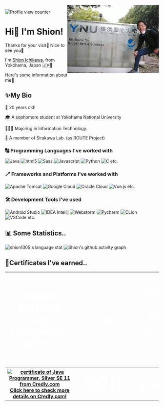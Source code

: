 ﻿<img src="profile.png" width="300" align="right" alt="Profile Image">

![Profile view counter](https://komarev.com/ghpvc/?username=shion1305&style=flat-square)

# Hi👋 I'm Shion!

Thanks for your visit🌈 Nice to see you🤗

I'm <u>Shion Ichikawa</u>, from Yokohama, Japan 🇯🇵🗾

Here's some information about me👀

## ✨My Bio
🎂	20 years old!

🎓 A sophomore student at Yokohama National University

👨🏻‍💻 Majoring in Information Technology.

🧪 A member of Sirakawa Lab. (as ROUTE Project)

### 🔠 Programming Languages I've worked with

![Java](https://img.shields.io/badge/-Java-F89820?style=flat-square&logo=Java&logoColor=white)
![html5](https://img.shields.io/badge/-HTML5-E34F26?style=flat-square&logo=html5&logoColor=white)
![Sass](https://img.shields.io/badge/-Sass-CC6699?style=flat-square&logo=sass&logoColor=white)
![Javascript](https://img.shields.io/badge/-Javascript-323330?style=flat-square&logo=javascript&logoColor=#f0db4f)
![Python](https://img.shields.io/badge/-Python-306998?style=flat-square&logo=python&logoColor=white)
![C](https://img.shields.io/badge/-C-0574fc?style=flat-square&logo=c&logoColor=white) etc.

### 🪄 Frameworks and Platforms I've worked with

![Apache Tomcat](https://img.shields.io/badge/-Apache_Tomcat-FF2427?style=flat-square&logo=apachetomcat&logoColor=white)
![Google Cloud](https://img.shields.io/badge/-Google_Cloud_Platform-1a73e8?style=flat-square&logo=google-cloud&logoColor=white)
![Oracle Cloud](https://img.shields.io/badge/-Oracle_Cloud-de0a02?style=flat-square&logo=oracle&logoColor=white)
![Vue.js](https://img.shields.io/badge/-Vue.js-35495E?style=flat-square&logo=vue.js&logoColor=#41B883) etc.

### 🛠️ Development Tools I've used

![Android Studio](https://img.shields.io/badge/-Android_Studio-32de84?style=flat-square&logo=androidstudio&logoColor=white)
![IDEA Intellij](https://img.shields.io/badge/-Intellij_IDEA-3b3b3b?style=flat-square&logo=intellijidea&logoColor=white)
![Webstorm](https://img.shields.io/badge/-Webstorm-3b3b3b?style=flat-square&logo=webstorm&logoColor=white)
![Pycharm](https://img.shields.io/badge/-Pycharm-3b3b3b?style=flat-square&logo=pycharm&logoColor=white)
![CLion](https://img.shields.io/badge/-CLion-3b3b3b?style=flat-square&logo=clion&logoColor=white)
![VSCode](https://img.shields.io/badge/-VSCode-0078d7?style=flat-square&logo=visualstudiocode&logoColor=white) etc.

## 📊 Some Statistics..

![shion1305's language stat](https://github-readme-stats.vercel.app/api/top-langs/?username=shion1305&hide=jupyter%20notebook&layout=compact&langs_count=10)
![Shion's github activity graph](https://activity-graph.herokuapp.com/graph?username=shion1305&theme=rogue)

## 🏅Certificates I've earned..

<table style="width: 100%;table-layout: fixed; text-align: center; color:white;">
    <tr style="font-size: 2rem; background: none;">
        <th>Oracle Certified Java Programmer<br>Silver SE 11</th>
        <th>TOEIC</th>
        <th>Amateur Third-Class Radio<br>Operator License (アマチュア無線技士3級)</th>
        <th>Applied Information Technology Engineer Examination (応用情報技術者試験)</th>
    </tr>
    <tr style="background: none;">
        <th style="width: 20%"><a href="https://www.credly.com/badges/da4f3c89-6ecc-44ea-b6da-f9172ee475cd" style="font-size:1rem"><img
                src="https://images.credly.com/size/680x680/images/3599ecf5-baa4-4b3d-87b4-501a48a125c9/Japan_Silver_Java_SE_Programmer_Badge__1_.png"
                alt="certificate of Java Programmer, Silver SE 11 from Credly.com" width="200" height="200"/><br>Click here to check more details on Credly.com!</a>
        </th>
        <th style="font-size: 4rem;width: 20%">920</th>
        <th style="font-size: 3rem;width: 20%">Certified</th>
        <th style="font-size: 3rem;width: 20%">Pass</th>
    </tr>
</table>